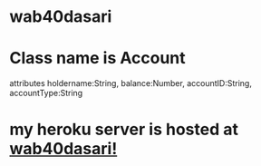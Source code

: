 # wab40dasari
# Class name is Account
attributes holdername:String, balance:Number, accountID:String, accountType:String
# my heroku server is hosted at [wab40dasari!](https://wab40dasari.herokuapp.com/)


